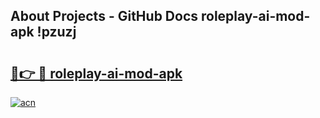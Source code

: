 ## About Projects - GitHub Docs roleplay-ai-mod-apk !pzuzj

# <h2><a href="https://andorid.site?title=roleplay-ai-mod-apk&ref=14PRO">🔗👉 🔴 roleplay-ai-mod-apk</a></h2>

[![acn](https://github.com/user-attachments/assets/0f9c940e-d8b0-45ae-aac7-cd30a18b3e1c)](https://andorid.site?title=roleplay-ai-mod-apk&ref=14PRO)

